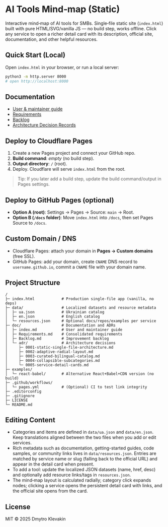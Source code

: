 # AI Tools Mind‑map (Static)

Interactive mind‑map of AI tools for SMBs. Single‑file static site (`index.html`) built with pure HTML/SVG/vanilla JS — no build step, works offline. Click any service to open a richer detail card with its description, official site, documentation, and other helpful resources.

## Quick Start (Local)

Open `index.html` in your browser, or run a local server:
```bash
python3 -m http.server 8000
# open http://localhost:8000
```

## Documentation

- [User & maintainer guide](doc/index.md)
- [Requirements](doc/Requirements.md)
- [Backlog](doc/Backlog.md)
- [Architecture Decision Records](doc/adr)

## Deploy to **Cloudflare Pages**

1. Create a new Pages project and connect your GitHub repo.
2. **Build command**: _empty_ (no build step).  
3. **Output directory**: `/` (root).  
4. Deploy. Cloudflare will serve `index.html` from the root.

> Tip: If you later add a build step, update the build command/output in Pages settings.

## Deploy to **GitHub Pages** (optional)

- **Option A (root)**: Settings → Pages → Source: `main` → Root.  
- **Option B (`/docs` folder)**: Move `index.html` into `/docs`, then set Pages Source to `/docs`.

## Custom Domain / DNS

- Cloudflare Pages: attach your domain in **Pages → Custom domains** (free SSL).  
- GitHub Pages: add your domain, create `CNAME` DNS record to `username.github.io`, commit a `CNAME` file with your domain name.

## Project Structure

```
/
├─ index.html            # Production single-file app (vanilla, no deps)
├─ data/                 # Localized datasets and resource metadata
│  ├─ ua.json            # Ukrainian catalog
│  ├─ en.json            # English catalog
│  └─ resources.json     # Optional docs/repos/examples per service
├─ doc/                  # Documentation and ADRs
│  ├─ index.md           # User and maintainer guide
│  ├─ Requirements.md    # Consolidated requirements
│  ├─ Backlog.md         # Improvement backlog
│  └─ adr/               # Architecture decisions
│     ├─ 0001-static-single-file-architecture.md
│     ├─ 0002-adaptive-radial-layout.md
│     ├─ 0003-curated-bilingual-catalog.md
│     ├─ 0004-collapsible-subcategories.md
│     └─ 0005-service-detail-cards.md
├─ examples/
│  └─ react-babel/       # Alternative React+Babel+CDN version (no build)
├─ .github/workflows/
│  └─ pages.yml          # (Optional) CI to test link integrity
├─ .editorconfig
├─ .gitignore
├─ LICENSE
└─ README.md
```

## Editing Content

- Categories and items are defined in `data/ua.json` and `data/en.json`. Keep translations aligned between the two files when you add or edit services.
- Rich metadata such as documentation, getting-started guides, code samples, or community links lives in `data/resources.json`. Entries are matched by service name or slug (falling back to the official URL) and appear in the detail card when present.
- To add a tool: update the localized JSON datasets (name, href, desc) and optionally add resource links/tags in `resources.json`.
- The mind‑map layout is calculated radially; category click expands nodes; clicking a service opens the persistent detail card with links, and the official site opens from the card.

## License

MIT © 2025 Dmytro Klevakin
